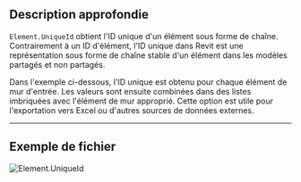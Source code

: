 ## Description approfondie
`Element.UniqueId` obtient l'ID unique d'un élément sous forme de chaîne. Contrairement à un ID d'élément, l'ID unique dans Revit est une représentation sous forme de chaîne stable d'un élément dans les modèles partagés et non partagés.

Dans l'exemple ci-dessous, l'ID unique est obtenu pour chaque élément de mur d'entrée. Les valeurs sont ensuite combinées dans des listes imbriquées avec l'élément de mur approprié. Cette option est utile pour l'exportation vers Excel ou d'autres sources de données externes.
___
## Exemple de fichier

![Element.UniqueId](./Revit.Elements.Element.UniqueId_img.jpg)
